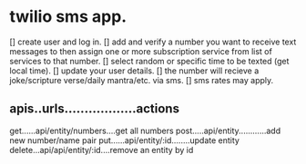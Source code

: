# twilio sms app.

[] create user and log in.
[] add and verify a number you want to receive text messages to then assign one or more subscription service from list of services to that number.
[] select random or specific time to be texted (get local time).
[] update your user details.
[] the number will recieve a joke/scripture verse/daily mantra/etc. via sms.
[] sms rates may apply.

## apis..urls..................actions

get......api/entity/numbers....get all numbers
post.....api/entity............add new number/name pair
put......api/entity/:id........update entity
delete...api/api/entity/:id....remove an entity by id
